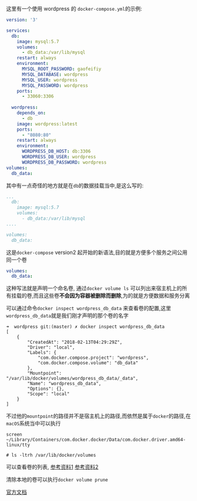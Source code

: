 这里有一个使用 wordpress 的 `docker-compose.yml`的示例:
```yml
version: '3'

services:
  db:
    image: mysql:5.7
    volumes:
      - db_data:/var/lib/mysql
    restart: always
    environment: 
      MYSQL_ROOT_PASSWORD: gaofeifiy
      MYSQL_DATABASE: wordpress
      MYSQL_USER: wordpress
      MYSQL_PASSWORD: wordpress
    ports:
      - 33060:3306
  
  wordpress:
    depends_on:
      - db
    image: wordpress:latest
    ports:
      - "8080:80"
    restart: always
    environment:
      WORDPRESS_DB_HOST: db:3306
      WORDPRESS_DB_USER: wordpress
      WORDPRESS_DB_PASSWORD: wordpress
volumes:
  db_data: 
```

其中有一点奇怪的地方就是在`db`的数据挂载当中,是这么写的:
```yml
...
  db:
    image: mysql:5.7
    volumes:
      - db_data:/var/lib/mysql
....

volumes:
  db_data: 
```

这是`docker-compose` version2 起开始的新语法,目的就是方便多个服务之间公用同一个卷
```yml
volumes:
  db_data: 
```
这种写法就是声明一个命名卷, 通过`docker volume ls` 可以列出来宿主机上的所有挂载的卷,而且这些卷**不会因为容器被删除而删除**,为的就是方便数据和服务分离

可以通过命令`docker inspect wordpress_db_data` 来查看卷的配置,这里`wordpress_db_data`就是我们刚才声明的那个卷的名字
```shell
➜  wordpress git:(master) ✗ docker inspect wordpress_db_data
[
    {
        "CreatedAt": "2018-02-13T04:29:29Z",
        "Driver": "local",
        "Labels": {
            "com.docker.compose.project": "wordpress",
            "com.docker.compose.volume": "db_data"
        },
        "Mountpoint": "/var/lib/docker/volumes/wordpress_db_data/_data",
        "Name": "wordpress_db_data",
        "Options": {},
        "Scope": "local"
    }
]

```
不过他的`mountpoint`的路径并不是宿主机上的路径,而依然是属于`docker`的路径,在`macOS`系统当中可以执行

```shell
screen ~/Library/Containers/com.docker.docker/Data/com.docker.driver.amd64-linux/tty

# ls -ltrh /var/lib/docker/volumes
```
可以查看卷的列表, [参考资料1](https://forums.docker.com/t/host-path-of-volume/12277/6) [参考资料2](https://stackoverflow.com/questions/39175194/docker-compose-persistent-data-mysql)

清除本地的卷可以执行`docker volume prune`

[官方文档](https://docs.docker.com/compose/compose-file/#volumes)
